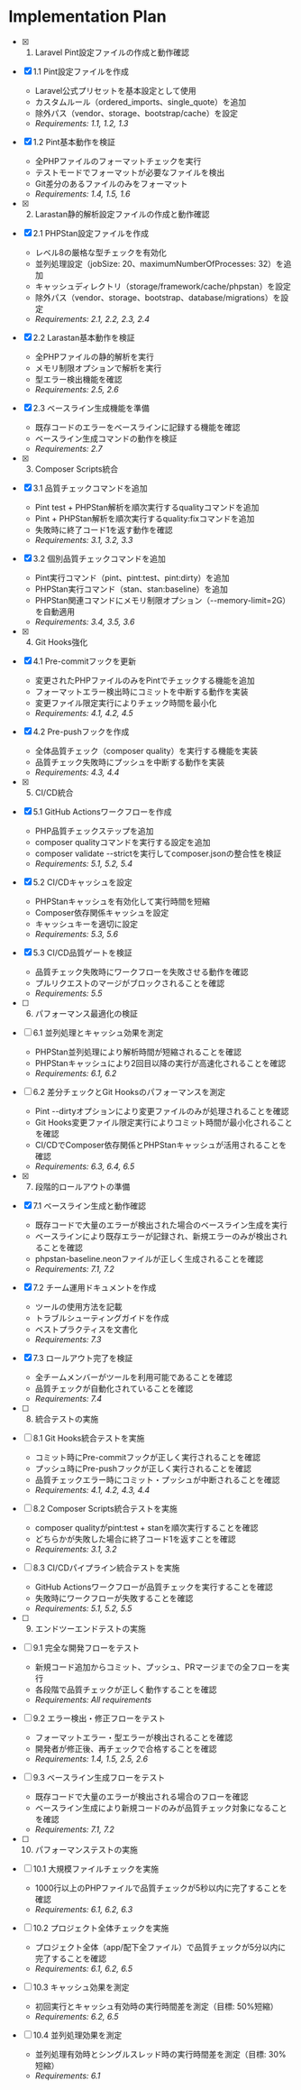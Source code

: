 # Implementation Plan

- [x] 1. Laravel Pint設定ファイルの作成と動作確認
- [x] 1.1 Pint設定ファイルを作成
  - Laravel公式プリセットを基本設定として使用
  - カスタムルール（ordered_imports、single_quote）を追加
  - 除外パス（vendor、storage、bootstrap/cache）を設定
  - _Requirements: 1.1, 1.2, 1.3_

- [x] 1.2 Pint基本動作を検証
  - 全PHPファイルのフォーマットチェックを実行
  - テストモードでフォーマットが必要なファイルを検出
  - Git差分のあるファイルのみをフォーマット
  - _Requirements: 1.4, 1.5, 1.6_

- [x] 2. Larastan静的解析設定ファイルの作成と動作確認
- [x] 2.1 PHPStan設定ファイルを作成
  - レベル8の厳格な型チェックを有効化
  - 並列処理設定（jobSize: 20、maximumNumberOfProcesses: 32）を追加
  - キャッシュディレクトリ（storage/framework/cache/phpstan）を設定
  - 除外パス（vendor、storage、bootstrap、database/migrations）を設定
  - _Requirements: 2.1, 2.2, 2.3, 2.4_

- [x] 2.2 Larastan基本動作を検証
  - 全PHPファイルの静的解析を実行
  - メモリ制限オプションで解析を実行
  - 型エラー検出機能を確認
  - _Requirements: 2.5, 2.6_

- [x] 2.3 ベースライン生成機能を準備
  - 既存コードのエラーをベースラインに記録する機能を確認
  - ベースライン生成コマンドの動作を検証
  - _Requirements: 2.7_

- [x] 3. Composer Scripts統合
- [x] 3.1 品質チェックコマンドを追加
  - Pint test + PHPStan解析を順次実行するqualityコマンドを追加
  - Pint + PHPStan解析を順次実行するquality:fixコマンドを追加
  - 失敗時に終了コード1を返す動作を確認
  - _Requirements: 3.1, 3.2, 3.3_

- [x] 3.2 個別品質チェックコマンドを追加
  - Pint実行コマンド（pint、pint:test、pint:dirty）を追加
  - PHPStan実行コマンド（stan、stan:baseline）を追加
  - PHPStan関連コマンドにメモリ制限オプション（--memory-limit=2G）を自動適用
  - _Requirements: 3.4, 3.5, 3.6_

- [x] 4. Git Hooks強化
- [x] 4.1 Pre-commitフックを更新
  - 変更されたPHPファイルのみをPintでチェックする機能を追加
  - フォーマットエラー検出時にコミットを中断する動作を実装
  - 変更ファイル限定実行によりチェック時間を最小化
  - _Requirements: 4.1, 4.2, 4.5_

- [x] 4.2 Pre-pushフックを作成
  - 全体品質チェック（composer quality）を実行する機能を実装
  - 品質チェック失敗時にプッシュを中断する動作を実装
  - _Requirements: 4.3, 4.4_

- [x] 5. CI/CD統合
- [x] 5.1 GitHub Actionsワークフローを作成
  - PHP品質チェックステップを追加
  - composer qualityコマンドを実行する設定を追加
  - composer validate --strictを実行してcomposer.jsonの整合性を検証
  - _Requirements: 5.1, 5.2, 5.4_

- [x] 5.2 CI/CDキャッシュを設定
  - PHPStanキャッシュを有効化して実行時間を短縮
  - Composer依存関係キャッシュを設定
  - キャッシュキーを適切に設定
  - _Requirements: 5.3, 5.6_

- [x] 5.3 CI/CD品質ゲートを検証
  - 品質チェック失敗時にワークフローを失敗させる動作を確認
  - プルリクエストのマージがブロックされることを確認
  - _Requirements: 5.5_

- [ ] 6. パフォーマンス最適化の検証
- [ ] 6.1 並列処理とキャッシュ効果を測定
  - PHPStan並列処理により解析時間が短縮されることを確認
  - PHPStanキャッシュにより2回目以降の実行が高速化されることを確認
  - _Requirements: 6.1, 6.2_

- [ ] 6.2 差分チェックとGit Hooksのパフォーマンスを測定
  - Pint --dirtyオプションにより変更ファイルのみが処理されることを確認
  - Git Hooks変更ファイル限定実行によりコミット時間が最小化されることを確認
  - CI/CDでComposer依存関係とPHPStanキャッシュが活用されることを確認
  - _Requirements: 6.3, 6.4, 6.5_

- [x] 7. 段階的ロールアウトの準備
- [x] 7.1 ベースライン生成と動作確認
  - 既存コードで大量のエラーが検出された場合のベースライン生成を実行
  - ベースラインにより既存エラーが記録され、新規エラーのみが検出されることを確認
  - phpstan-baseline.neonファイルが正しく生成されることを確認
  - _Requirements: 7.1, 7.2_

- [x] 7.2 チーム運用ドキュメントを作成
  - ツールの使用方法を記載
  - トラブルシューティングガイドを作成
  - ベストプラクティスを文書化
  - _Requirements: 7.3_

- [x] 7.3 ロールアウト完了を検証
  - 全チームメンバーがツールを利用可能であることを確認
  - 品質チェックが自動化されていることを確認
  - _Requirements: 7.4_

- [ ] 8. 統合テストの実施
- [ ] 8.1 Git Hooks統合テストを実施
  - コミット時にPre-commitフックが正しく実行されることを確認
  - プッシュ時にPre-pushフックが正しく実行されることを確認
  - 品質チェックエラー時にコミット・プッシュが中断されることを確認
  - _Requirements: 4.1, 4.2, 4.3, 4.4_

- [ ] 8.2 Composer Scripts統合テストを実施
  - composer qualityがpint:test + stanを順次実行することを確認
  - どちらかが失敗した場合に終了コード1を返すことを確認
  - _Requirements: 3.1, 3.2_

- [ ] 8.3 CI/CDパイプライン統合テストを実施
  - GitHub Actionsワークフローが品質チェックを実行することを確認
  - 失敗時にワークフローが失敗することを確認
  - _Requirements: 5.1, 5.2, 5.5_

- [ ] 9. エンドツーエンドテストの実施
- [ ] 9.1 完全な開発フローをテスト
  - 新規コード追加からコミット、プッシュ、PRマージまでの全フローを実行
  - 各段階で品質チェックが正しく動作することを確認
  - _Requirements: All requirements_

- [ ] 9.2 エラー検出・修正フローをテスト
  - フォーマットエラー・型エラーが検出されることを確認
  - 開発者が修正後、再チェックで合格することを確認
  - _Requirements: 1.4, 1.5, 2.5, 2.6_

- [ ] 9.3 ベースライン生成フローをテスト
  - 既存コードで大量のエラーが検出される場合のフローを確認
  - ベースライン生成により新規コードのみが品質チェック対象になることを確認
  - _Requirements: 7.1, 7.2_

- [ ] 10. パフォーマンステストの実施
- [ ] 10.1 大規模ファイルチェックを実施
  - 1000行以上のPHPファイルで品質チェックが5秒以内に完了することを確認
  - _Requirements: 6.1, 6.2, 6.3_

- [ ] 10.2 プロジェクト全体チェックを実施
  - プロジェクト全体（app/配下全ファイル）で品質チェックが5分以内に完了することを確認
  - _Requirements: 6.1, 6.2, 6.5_

- [ ] 10.3 キャッシュ効果を測定
  - 初回実行とキャッシュ有効時の実行時間差を測定（目標: 50%短縮）
  - _Requirements: 6.2, 6.5_

- [ ] 10.4 並列処理効果を測定
  - 並列処理有効時とシングルスレッド時の実行時間差を測定（目標: 30%短縮）
  - _Requirements: 6.1_